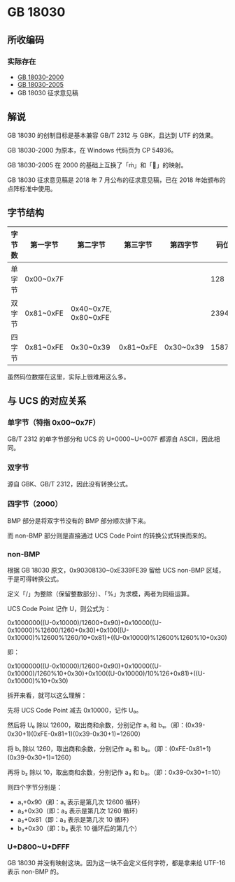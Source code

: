 # GB 18030
## 所收编码
### 实际存在
- [GB 18030-2000](http://www.gb688.cn/bzgk/gb/newGbInfo?hcno=4F885660EB8B3AC463C2ED336DB3B67B)
- [GB 18030-2005](http://www.gb688.cn/bzgk/gb/newGbInfo?hcno=C344D8D120B341A8DD328954A9B27A99)
- GB 18030 征求意见稿

## 解说
GB 18030 的创制目标是基本兼容 GB/T 2312 与 GBK，且达到 UTF 的效果。

GB 18030-2000 为原本，在 Windows 代码页为 CP 54936。

GB 18030-2005 在 2000 的基础上互换了「ḿ」和「」的映射。

GB 18030 征求意见稿是 2018 年 7 月公布的征求意见稿，已在 2018 年始颁布的点阵标准中使用。

## 字节结构
|字节数|第一字节|第二字节|第三字节|第四字节|码位数|注释|
|-|-|-|-|-|-|-|
|单字节|0x00\~0x7F||||128||
|双字节|0x81\~0xFE|0x40\~0x7E, 0x80\~0xFE|||23940|第二字节跳过了 0x7F。|
|四字节|0x81\~0xFE|0x30\~0x39|0x81\~0xFE|0x30\~0x39|1587600|实际使用 1087996 个。|

虽然码位数摆在这里，实际上很难用这么多。

## 与 UCS 的对应关系
### 单字节（特指 0x00\~0x7F）
GB/T 2312 的单字节部分和 UCS 的 U+0000\~U+007F 都源自 ASCII，因此相同。

### 双字节
源自 GBK、GB/T 2312，因此没有转换公式。

### 四字节（2000）
BMP 部分是将双字节没有的 BMP 部分顺次排下来。

而 non-BMP 部分则是直接通过 UCS Code Point 的转换公式转换而来的。

### non-BMP
根据 GB 18030 原文，0x90308130\~0xE339FE39 留给 UCS non-BMP 区域，于是可得转换公式。

定义「/」为整除（保留整数部分）、「%」为求模，两者为同级运算。

UCS Code Point 记作 U，则公式为：

0x1000000((U-0x10000)/12600+0x90)+0x10000((U-0x10000)%12600/1260+0x30)+0x100((U-0x10000)%12600%1260/10+0x81)+((U-0x10000)%12600%1260%10+0x30)

即：

0x1000000((U-0x10000)/12600+0x90)+0x10000((U-0x10000)/1260%10+0x30)+0x100((U-0x10000)/10%126+0x81)+((U-0x10000)%10+0x30)

拆开来看，就可以这么理解：

先将 UCS Code Point 减去 0x10000，记作 U₀。

然后将 U₀ 除以 12600，取出商和余数，分别记作 a₁ 和 b₁。（即：(0x39-0x30+1)(0xFE-0x81+1)(0x39-0x30+1)=12600）

将 b₁ 除以 1260，取出商和余数，分别记作 a₂ 和 b₂。（即：(0xFE-0x81+1)(0x39-0x30+1)=1260）

再将 b₂ 除以 10，取出商和余数，分别记作 a₃ 和 b₃。（即：0x39-0x30+1=10）

则四个字节分别是：
- a₁+0x90（即：a₁ 表示是第几次 12600 循环）
- a₂+0x30（即：a₂ 表示是第几次 1260 循环）
- a₃+0x81（即：a₃ 表示是第几次 10 循环）
- b₃+0x30（即：b₃ 表示 10 循环后的第几个）

### U+D800\~U+DFFF
GB 18030 并没有映射这块。因为这一块不会定义任何字符，都是拿来给 UTF-16 表示 non-BMP 的。
